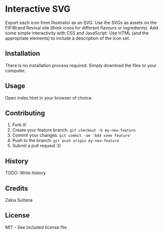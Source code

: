 # Interactive SVG 
Export each icon from Illustrator as an SVG. Use the SVGs as assets on the FIP/Brand Revival site (think icons for different flavours or ingredients). Add some simple interactivity with CSS and JavaScript. Use HTML (and the appropriate elements) to include a description of the icon set.

## Installation
There is no installation process required. Simply download the files to your computer.

## Usage
Open index.html in your browser of choice.

## Contributing
1. Fork it!
2. Create your feature branch: `git checkout -b my-new-feature`
3. Commit your changes: `git commit -am 'Add some feature'`
4. Push to the branch: `git push origin my-new-feature`
5. Submit a pull request :D

## History
TODO: Write history

## Credits
Zakia Sultana

## License
MIT - See included license file.